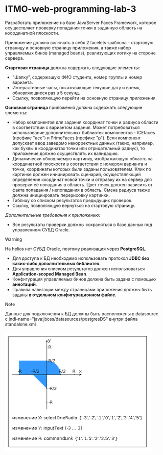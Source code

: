 # ITMO-web-programming-lab-3

Разработать приложение на базе JavaServer Faces Framework, которое осуществляет проверку попадания точки в заданную область на координатной плоскости.

Приложение должно включать в себя 2 facelets-шаблона - стартовую страницу и основную страницу приложения, а также набор управляемых бинов (managed beans), реализующих логику на стороне сервера.

**Стартовая страница** должна содержать следующие элементы:

- "Шапку", содержащую ФИО студента, номер группы и номер варианта.
- Интерактивные часы, показывающие текущие дату и время, обновляющиеся раз в 5 секунд.
- Ссылку, позволяющую перейти на основную страницу приложения.

**Основная страница** приложения должна содержать следующие элементы:

- Набор компонентов для задания координат точки и радиуса области в соответствии с вариантом задания. Может потребоваться использование дополнительных библиотек компонентов - ICEfaces (префикс "ace") и PrimeFaces (префикс "p"). Если компонент допускает ввод заведомо некорректных данных (таких, например, как буквы в координатах точки или отрицательный радиус), то приложение должно осуществлять их валидацию.
- Динамически обновляемую картинку, изображающую область на координатной плоскости в соответствии с номером варианта и точки, координаты которых были заданы пользователем. Клик по картинке должен инициировать сценарий, осуществляющий определение координат новой точки и отправку их на сервер для проверки её попадания в область. Цвет точек должен зависить от факта попадания / непопадания в область. Смена радиуса также должна инициировать перерисовку картинки.
- Таблицу со списком результатов предыдущих проверок.
- Ссылку, позволяющую вернуться на стартовую страницу.

*Дополнительные требования к приложению:*

- Все результаты проверки должны сохраняться в базе данных под управлением СУБД Oracle.
> [!WARNING]  
На helios нет СУБД Oracle, поэтому реализация через **PostgreSQL**.
- Для доступа к БД необходимо использовать протокол **JDBC без каких-либо дополнительных библиотек**.
- Для управления списком результатов должен использоваться **Application-scoped Managed Bean**.
- Конфигурация управляемых бинов должна быть задана с помощью **аннотаций**.
- Правила навигации между страницами приложения должны быть заданы **в отдельном конфигурационном файле**.

> [!NOTE]
> Данные для подключения к БД должны быть расположены в datasource с jndi-name="java:jboss/datasources/postgresDS" внутри файла standalone.xml

![areas](/areas.png)

